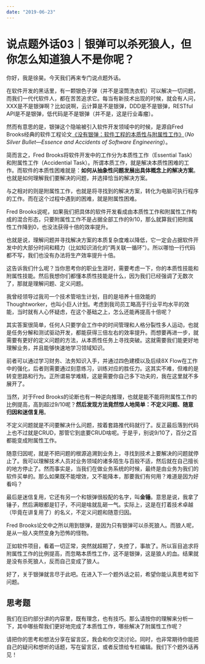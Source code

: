 ```yaml
---
date: "2019-06-23"
---  
```

      
# 说点题外话03｜银弹可以杀死狼人，但你怎么知道狼人不是你呢？
你好，我是徐昊。今天我们再来专门说点题外话。

在软件开发的黑话里，有一颗银色子弹（并不是滚筒洗衣机）可以解决一切问题，而我们一代代软件人，都在苦苦追求它。每当有新技术出现的时候，就会有人问，XXX是不是银弹啊？比如说啊，云计算是不是银弹，DDD是不是银弹，RESTful API是不是银弹，低代码是不是银弹（并不是，这是行业毒瘤）。

然而有意思的是，银弹这个隐喻被引入软件开发领域中的时候，是源自Fred Brooks经典的软件工程论文[《没有银弹：软件工程的本质性与附属性工作》](http://http://worrydream.com/refs/Brooks-NoSilverBullet.pdf)（_No Silver Bullet—Essence and Accidents of Software Engineering_）。

简而言之，Fred Brooks将软件开发中的工作分为本质性工作（Essential Task）和附属性工作（Accidential Task）。所谓本质工作，就是解决本质性困难的工作。而软件的本质性困难就是：**如何从抽象性问题发展出具体概念上的解决方案**。也就是如何理解我们要解决的问题，并选择恰当的解决方案。

与之相对的则是附属性工作，也就是将寻找到的解决方案，转化为电脑可执行程序的工作。而在这个过程中遇到的困难，就是附属性困难。

<!-- [[[read_end]]] -->

Fred Brooks说呢，如果我们把具体的软件开发看成由本质性工作和附属性工作构成的混合形态，只要附属性工作不是占据全部工作的9/10，那么就算我们把附属性工作降到0，也没法获得十倍的效率提升。

也就是说，理解问题并寻找解决方案的本质复杂度难以降低，它一定会占据软件开发中的大部分时间和精力（比如知识消化的“两关联一循环”）。所以哪怕一行代码都不写，我们也没有办法将生产效率提升十倍。

这告诉我们什么呢？当你思考你的职业生涯时，需要考虑一下，你的本质性技能和附属性技能。然后我想你们都懂本质性技能是什么，因为我们已经强调了无数次了，那就是理解问题、定义问题。

我曾经领导过我司一个技术管培生计划，目的是培养十倍效能的Thoughtworker，也叫小巨人计划。考虑到我司员工略高于行业平均水平的效能，当时就有人心怀疑虑，在这个基础之上，怎么还能再提高十倍呢？

其实答案很简单，任何人只要学会工作中的时间管理和人格分裂性多人运动，也就是任务分解和测试驱动开发，都能获得三倍左右的效率提升。而想要再进一步，就需要有更好的定义问题的方法，从本质性任务上寻找突破。这就需要我们能更好地理解业务，并且能够快速地学习领域知识。

前者可以通过学习财务、法务知识入手，并通过四色建模以及后续8X Flow在工作中的强化，后者则需要通过刻意练习，训练对应的胜任力。这其实不难，但难的是转变思路和行为。正所谓易学难精，这是需要你自己多下功夫的，我在这里就不多展开了。

当然，对于Fred Brooks的论断也有一种逆向推理，也就是能不能将附属性工作的比例提高，高到超过9/10呢？**然后发现方法竟然惊人地简单：不定义问题、随意归因和迷信复用**。

不定义问题就是不问要解决什么问题，按着套路推代码就行了。反正最后落到代码上也不过就是CRUD，那管它到底要CRUD啥呢。于是乎，别说9/10了，百分之百都能变成附属性工作。

随意归因呢，就是不把问题的根源追溯到业务上，寻找到技术上要解决的问题就停止了。我可以理解技术人员对业务领域的诸多陌生与百般不适，然后就在自己擅长的地方停止了。然而事实是，当我们在做业务系统的时候，最终是由业务为我们的软件买单的。那么如果既不能增效，又不能降本，那要我们有何用？难道是因为好看吗？

最后是迷信复用，它还有另一个和银弹很般配的名字，叫**金锤**。意思是说，我拿了锤子，然后满眼都是钉子，不问是啥就乱砸一气。实际上，这是在打着技术卓越（毕竟在讲复用了）的名义，不定义问题和随意归因。

Fred Brooks论文中之所以用到银弹，是因为只有银弹可以杀死狼人。而狼人呢，是从一般人突然变身为恐怖的怪物。

正如软件项目，看着一切正常，突然就超期了，失控了，事故了。所以盲目追求将附属性工作的比例提高，而忽略本质性工作，这不是银弹，这是狼人的血。结果就是没有杀死狼人，反而自己变成了狼人。

好了，关于银弹就言尽于此吧。在进入下一个题外话之前，希望你能认真思考如下问题。

## 思考题

我们在旧约部分讲的内容里，既有理念，也有技巧。那么请按你的理解来分析一下，其中哪些帮我们更好地完成了本质性工作，哪些解决了附属性工作呢？

请把你的思考和想法分享在留言区，我会和你交流讨论。同时，也非常期待你能把自己的疑问和想听的话题，写在留言区，或者反馈给专栏编辑。我们下个题外话再见！